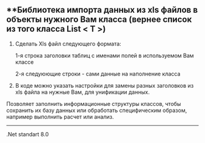 **Библиотека импорта данных из xls файлов в объекты нужного Вам класса (вернее список из того класса List < T >) 
---
1. Сделать Xls файл следующего формата:
   
    1-я строка заголовки таблиц с именами полей в используемом Вам классе
   
    2-я следуюющие строки - сами данные на наполнение класса
   

3. В коде можно указать настройки для замены разных заголовков из xls файла на нужные Вам, для унификации данных.


Позволяет заполнить информационные структуры классов, чтобы сохранить их базу данных или обработать специфическим образом, например выполнить расчет или анализ.

---

.Net standart 8.0
